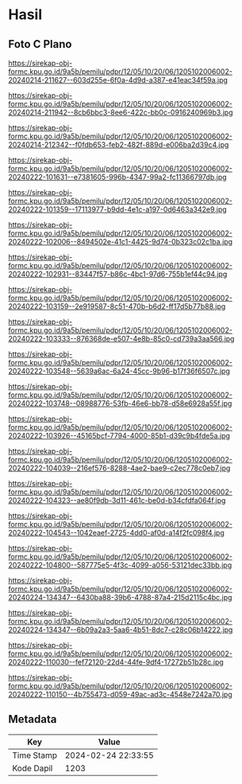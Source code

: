 # Hasil

## Foto C Plano

https://sirekap-obj-formc.kpu.go.id/9a5b/pemilu/pdpr/12/05/10/20/06/1205102006002-20240214-211627--603d255e-6f0a-4d9d-a387-e41eac34f59a.jpg

https://sirekap-obj-formc.kpu.go.id/9a5b/pemilu/pdpr/12/05/10/20/06/1205102006002-20240214-211942--8cb6bbc3-8ee6-422c-bb0c-0916240969b3.jpg

https://sirekap-obj-formc.kpu.go.id/9a5b/pemilu/pdpr/12/05/10/20/06/1205102006002-20240214-212342--f0fdb653-feb2-482f-889d-e006ba2d39c4.jpg

https://sirekap-obj-formc.kpu.go.id/9a5b/pemilu/pdpr/12/05/10/20/06/1205102006002-20240222-101631--e7381605-996b-4347-99a2-fc11366797db.jpg

https://sirekap-obj-formc.kpu.go.id/9a5b/pemilu/pdpr/12/05/10/20/06/1205102006002-20240222-101359--17113977-b9dd-4e1c-a197-0d6463a342e9.jpg

https://sirekap-obj-formc.kpu.go.id/9a5b/pemilu/pdpr/12/05/10/20/06/1205102006002-20240222-102006--8494502e-41c1-4425-9d74-0b323c02c1ba.jpg

https://sirekap-obj-formc.kpu.go.id/9a5b/pemilu/pdpr/12/05/10/20/06/1205102006002-20240222-102931--83447f57-b86c-4bc1-97d6-755b1ef44c94.jpg

https://sirekap-obj-formc.kpu.go.id/9a5b/pemilu/pdpr/12/05/10/20/06/1205102006002-20240222-103159--2e919587-8c51-470b-b6d2-ff17d5b77b88.jpg

https://sirekap-obj-formc.kpu.go.id/9a5b/pemilu/pdpr/12/05/10/20/06/1205102006002-20240222-103333--876368de-e507-4e8b-85c0-cd739a3aa566.jpg

https://sirekap-obj-formc.kpu.go.id/9a5b/pemilu/pdpr/12/05/10/20/06/1205102006002-20240222-103548--5639a6ac-6a24-45cc-9b96-b17f36f6507c.jpg

https://sirekap-obj-formc.kpu.go.id/9a5b/pemilu/pdpr/12/05/10/20/06/1205102006002-20240222-103748--08988776-53fb-46e6-bb78-d58e6928a55f.jpg

https://sirekap-obj-formc.kpu.go.id/9a5b/pemilu/pdpr/12/05/10/20/06/1205102006002-20240222-103926--45165bcf-7794-4000-85b1-d39c9b4fde5a.jpg

https://sirekap-obj-formc.kpu.go.id/9a5b/pemilu/pdpr/12/05/10/20/06/1205102006002-20240222-104039--216ef576-8288-4ae2-bae9-c2ec778c0eb7.jpg

https://sirekap-obj-formc.kpu.go.id/9a5b/pemilu/pdpr/12/05/10/20/06/1205102006002-20240222-104323--ae80f9db-3d11-461c-be0d-b34cfdfa064f.jpg

https://sirekap-obj-formc.kpu.go.id/9a5b/pemilu/pdpr/12/05/10/20/06/1205102006002-20240222-104543--1042eaef-2725-4dd0-af0d-a14f2fc098f4.jpg

https://sirekap-obj-formc.kpu.go.id/9a5b/pemilu/pdpr/12/05/10/20/06/1205102006002-20240222-104800--587775e5-4f3c-4099-a056-53121dec33bb.jpg

https://sirekap-obj-formc.kpu.go.id/9a5b/pemilu/pdpr/12/05/10/20/06/1205102006002-20240224-134347--6430ba88-39b6-4788-87a4-215d2115c4bc.jpg

https://sirekap-obj-formc.kpu.go.id/9a5b/pemilu/pdpr/12/05/10/20/06/1205102006002-20240224-134347--6b09a2a3-5aa6-4b51-8dc7-c28c06b14222.jpg

https://sirekap-obj-formc.kpu.go.id/9a5b/pemilu/pdpr/12/05/10/20/06/1205102006002-20240222-110030--fef72120-22d4-44fe-9df4-17272b51b28c.jpg

https://sirekap-obj-formc.kpu.go.id/9a5b/pemilu/pdpr/12/05/10/20/06/1205102006002-20240222-110150--4b755473-d059-49ac-ad3c-4548e7242a70.jpg


## Metadata

| Key        | Value               |
| ---------- | ------------------- |
| Time Stamp | 2024-02-24 22:33:55 |
| Kode Dapil | 1203                |



